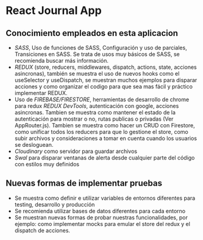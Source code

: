 # React Journal App

## Conocimiento empleados en esta aplicacion

- *SASS*, Uso de funciones de SASS, Configuración y uso de parciales, Transiciones en SASS. Se trata de usos muy básicos de SASS, se recomienda buscar más información.
- *REDUX* (store, reducers, middlewares, dispatch, actions, state, acciones asincronas), también se muestra el uso de nuevos hooks como el useSelector y useDispatch, se muestran muchos ejemplos para disparar acciones y como organizar el codigo para que sea mas fácil y práctico implementar REDUX.
- Uso de *FIREBASE/FIRESTORE*, herramientas de desarrollo de chrome para redux *REDUX DevTools*, autenticación con google, acciones asincronas. Tambien se muestra como mantener el estado de la autenticación para mostrar o no, rutas publicas o privadas (Ver AppRouter.js). Tambien se muestra como hacer un CRUD con Firestore, como unificar todos los reducers para que lo gestione el store, como subir archivos y consideraciones a tomar en cuenta cuando los usuarios se desloguean.
- *Cloudinary* como servidor para guardar archivos
- *Swal* para disparar ventanas de alerta desde cualquier parte del código con estilos muy definidos


## Nuevas formas de implementar pruebas
- Se muestra como definir e utilizar variables de entornos diferentes para testing, desarrollo y producción
- Se recomienda utilizar bases de datos diferentes para cada entorno
- Se muestran nuevas formas de probar nuestras funcionalidades, por ejemplo: como implementar mocks para emular el store del redux y el dispatch de acciones.
